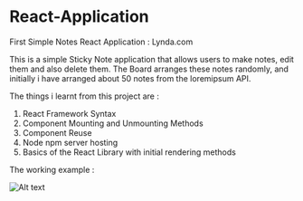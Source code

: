 # React-Application
First Simple Notes React Application : Lynda.com

This is a simple Sticky Note application that allows users to make notes, edit them and also delete them. 
The Board arranges these notes randomly, and initially i have arranged about 50 notes from the loremipsum API.

The things i learnt from this project are : 
1. React Framework Syntax
2. Component Mounting and Unmounting Methods
3. Component Reuse
4. Node npm server hosting
5. Basics of the React Library with initial rendering methods
 
The working example : 

![Alt text](/Users/rutvijdhotey/Dropbox/Screenshots/1.png)

